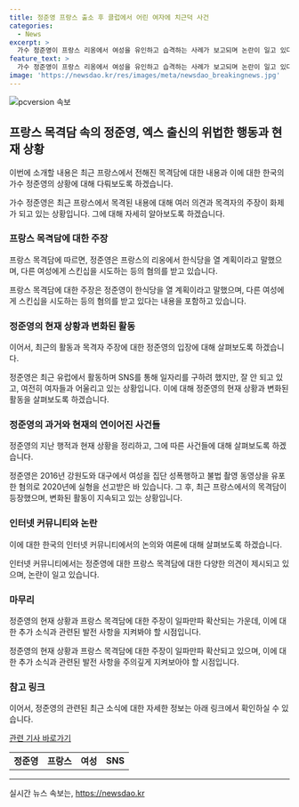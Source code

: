 ```yaml
---
title: 정준영 프랑스 출소 후 클럽에서 어린 여자에 치근덕 사건
categories:
  - News
excerpt: >
  가수 정준영이 프랑스 리옹에서 여성을 유인하고 습격하는 사례가 보고되며 논란이 일고 있다. 정준영은 한국에서 준이라 소개하며 한식당을 오픈할 계획이라고 말했지만, 남성과 여성들 간의 치근거림과 스킨십을 목격한 증언도 나왔다. 사람들은 그의 행동에 경계를 가지고 있으며, 프랑스어로 쓰인 이 문제에 대한 글은 수백만의 조회수를 기록하며 확산되고 있다. 이에 대한 정준영과의 사진 증거를 통해 피해자들을 도우려는 시도 또한 보도되었다.
feature_text: >
  가수 정준영이 프랑스 리옹에서 여성을 유인하고 습격하는 사례가 보고되며 논란이 일고 있다. 정준영은 한국에서 준이라 소개하며 한식당을 오픈할 계획이라고 말했지만, 남성과 여성들 간의 치근거림과 스킨십을 목격한 증언도 나왔다. 사람들은 그의 행동에 경계를 가지고 있으며, 프랑스어로 쓰인 이 문제에 대한 글은 수백만의 조회수를 기록하며 확산되고 있다. 이에 대한 정준영과의 사진 증거를 통해 피해자들을 도우려는 시도 또한 보도되었다.
image: 'https://newsdao.kr/res/images/meta/newsdao_breakingnews.jpg'
---
```


<p><img src="https://newsdao.kr/res/images/meta/newsdao_breakingnews.jpg" alt="pcversion 속보" /></p>

<h2 data-ke-size="size26">프랑스 목격담 속의 정준영, 엑스 출신의 위법한 행동과 현재 상황</h2>

<p>이번에 소개할 내용은 최근 프랑스에서 전해진 목격담에 대한 내용과 이에 대한 한국의 가수 정준영의 상황에 대해 다뤄보도록 하겠습니다.</p>

<p data-ke-size="size16">가수 정준영은 최근 프랑스에서 목격된 내용에 대해 여러 의견과 목격자의 주장이 화제가 되고 있는 상황입니다. 그에 대해 자세히 알아보도록 하겠습니다.</p>

<h3>프랑스 목격담에 대한 주장</h3>

<p>프랑스 목격담에 따르면, 정준영은 프랑스의 리옹에서 한식당을 열 계획이라고 말했으며, 다른 여성에게 스킨십을 시도하는 등의 혐의를 받고 있습니다.</p>

<p data-ke-size="size16">프랑스 목격담에 대한 주장은 정준영이 한식당을 열 계획이라고 말했으며, 다른 여성에게 스킨십을 시도하는 등의 혐의를 받고 있다는 내용을 포함하고 있습니다.</p>

<h3>정준영의 현재 상황과 변화된 활동</h3>

<p>이어서, 최근의 활동과 목격자 주장에 대한 정준영의 입장에 대해 살펴보도록 하겠습니다.</p>

<p data-ke-size="size16">정준영은 최근 유럽에서 활동하며 SNS를 통해 일자리를 구하려 했지만, 잘 안 되고 있고, 여전히 여자들과 어울리고 있는 상황입니다. 이에 대해 정준영의 현재 상황과 변화된 활동을 살펴보도록 하겠습니다.</p>

<h3>정준영의 과거와 현재의 연이어진 사건들</h3>

<p>정준영의 지난 행적과 현재 상황을 정리하고, 그에 따른 사건들에 대해 살펴보도록 하겠습니다.</p>

<p data-ke-size="size16">정준영은 2016년 강원도와 대구에서 여성을 집단 성폭행하고 불법 촬영 동영상을 유포한 혐의로 2020년에 실형을 선고받은 바 있습니다. 그 후, 최근 프랑스에서의 목격담이 등장했으며, 변화된 활동이 지속되고 있는 상황입니다.</p>

<h3>인터넷 커뮤니티와 논란</h3>

<p>이에 대한 한국의 인터넷 커뮤니티에서의 논의와 여론에 대해 살펴보도록 하겠습니다.</p>

<p data-ke-size="size16">인터넷 커뮤니티에서는 정준영에 대한 프랑스 목격담에 대한 다양한 의견이 제시되고 있으며, 논란이 일고 있습니다.</p>

<h3>마무리</h3>

<p>정준영의 현재 상황과 프랑스 목격담에 대한 주장이 일파만파 확산되는 가운데, 이에 대한 추가 소식과 관련된 발전 사항을 지켜봐야 할 시점입니다.</p>

<p data-ke-size="size16">정준영의 현재 상황과 프랑스 목격담에 대한 주장이 일파만파 확산되고 있으며, 이에 대한 추가 소식과 관련된 발전 사항을 주의깊게 지켜보아야 할 시점입니다.</p>

<h3>참고 링크</h3>

<p>이어서, 정준영의 관련된 최근 소식에 대한 자세한 정보는 아래 링크에서 확인하실 수 있습니다.</p>

<p data-ke-size="size16"><a href="https://www.google.com">관련 기사 바로가기</a></p>

<table>
    <tr>
        <td style="text-align: center; height: 17px;"><b>정준영</b></td>
        <td style="text-align: center; height: 17px;"><b>프랑스</b></td>
        <td style="text-align: center; height: 17px;"><b>여성</b></td>
        <td style="text-align: center; height: 17px;"><b>SNS</b></td>
    </tr>
</table>

<p><hr></p>
실시간 뉴스 속보는, <a href="https://newsdao.kr" rel="dofollow">https://newsdao.kr</a>


